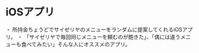 # iOSアプリ
・ 所持金ちょうどでサイゼリヤのメニューをランダムに提案してくれるiOSアプリ。
・ 「サイゼリヤで毎回同じメニューを頼むのが飽きた」、「偶には違うメニューも食べてみたい」そんな人にオススメのアプリ。
